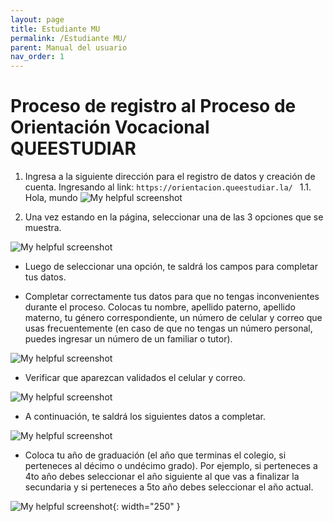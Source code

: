 ```yaml
---
layout: page
title: Estudiante MU
permalink: /Estudiante MU/
parent: Manual del usuario
nav_order: 1
---
```


# Proceso de registro al Proceso de Orientación Vocacional QUEESTUDIAR

1. Ingresa a la siguiente dirección para el registro de datos y creación de cuenta. Ingresando al link: `https://orientacion.queestudiar.la/ `
    1.1. Hola, mundo
![My helpful screenshot](https://media.discordapp.net/attachments/955522800918085684/1006962610308137072/unknown.png)

1. Una vez estando en la página, seleccionar una de las 3 opciones que se muestra.

![My helpful screenshot](https://cdn.discordapp.com/attachments/955522800918085684/1006963703457009755/unknown.png)

* Luego de seleccionar una opción, te saldrá los campos para completar tus datos. 

<!-- ![My helpful screenshot](https://cdn.discordapp.com/attachments/955522800918085684/1006963703457009755/unknown.png) -->

* Completar correctamente tus datos para que no tengas inconvenientes durante el proceso. Colocas tu nombre, apellido paterno, apellido materno, tu género correspondiente, un número de celular y correo que usas frecuentemente (en caso de que no tengas un número personal, puedes ingresar un número de un familiar o tutor).

![My helpful screenshot](https://cdn.discordapp.com/attachments/955522800918085684/1006964140872585266/unknown.png)

* Verificar que aparezcan validados el celular y correo. 

![My helpful screenshot](https://cdn.discordapp.com/attachments/955522800918085684/1006964447346163845/unknown.png)

* A continuación, te saldrá los siguientes datos a completar.

![My helpful screenshot](https://cdn.discordapp.com/attachments/955522800918085684/1006964773063229510/unknown.png)

* Coloca tu año de graduación (el año que terminas el colegio, si perteneces al décimo o undécimo grado). Por ejemplo, si perteneces a 4to año debes seleccionar el año siguiente al que vas a finalizar la secundaria y si perteneces a 5to año debes seleccionar el año actual.

![My helpful screenshot](https://cdn.discordapp.com/attachments/955522800918085684/1006965116702576730/unknown.png){: width="250" }






